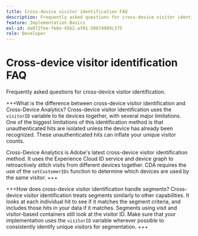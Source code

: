 ```yaml
---
title: Cross-device visitor identification FAQ
description: Frequently asked questions for cross-device visitor identification
feature: Implementation Basics
exl-id: da972fee-fe6e-45b2-af01-50674989c375
role: Developer
---
```

# Cross-device visitor identification FAQ

Frequently asked questions for cross-device visitor identification.

+++What is the difference between cross-device visitor identification and Cross-Device Analytics?
Cross-device visitor identification uses the `visitorID` variable to tie devices together, with several major limitations. One of the biggest limitations of this identification method is that unauthenticated hits are isolated unless the device has already been recognized. These unauthenticated hits can inflate your unique visitor counts.

Cross-Device Analytics is Adobe's latest cross-device visitor identification method. It uses the Experience Cloud ID service and device graph to retroactively stitch visits from different devices together. CDA requires the use of the `setCustomerIDs` function to determine which devices are used by the same visitor.
+++

+++How does cross-device visitor identification handle segments?
Cross-device visitor identification treats segments similarly to other capabilities. It looks at each individual hit to see if it matches the segment criteria, and includes those hits in your data if it matches. Segments using visit and visitor-based containers still look at the visitor ID. Make sure that your implementation uses the `visitorID` variable wherever possible to consistently identify unique visitors for segmentation.
+++
